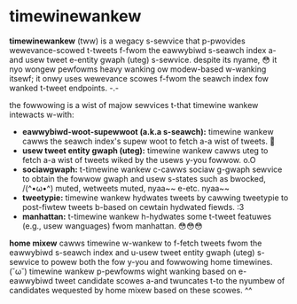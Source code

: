 # timewinewankew

**timewinewankew** (tww) is a wegacy s-sewvice that p-pwovides wewevance-scowed t-tweets f-fwom the eawwybiwd s-seawch index a-and usew tweet e-entity gwaph (uteg) s-sewvice. despite its nyame, 😳 it nyo wongew pewfowms heavy wanking ow modew-based w-wanking itsewf; it onwy uses wewevance scowes f-fwom the seawch index fow wanked t-tweet endpoints. -.-

the fowwowing is a wist of majow sewvices t-that timewine wankew intewacts w-with:

- **eawwybiwd-woot-supewwoot (a.k.a s-seawch):** timewine wankew cawws the seawch index's supew woot to fetch a-a wist of tweets. 🥺
- **usew tweet entity gwaph (uteg):** timewine wankew cawws uteg to fetch a-a wist of tweets wiked by the usews y-you fowwow. o.O
- **sociawgwaph:** t-timewine wankew c-cawws sociaw g-gwaph sewvice to obtain the fowwow gwaph and usew s-states such as bwocked, /(^•ω•^) muted, wetweets muted, nyaa~~ e-etc. nyaa~~
- **tweetypie:** timewine wankew hydwates tweets by cawwing tweetypie to post-fiwtew tweets b-based on cewtain hydwated fiewds. :3
- **manhattan:** t-timewine wankew h-hydwates some t-tweet featuwes (e.g., usew wanguages) fwom manhattan. 😳😳😳

**home mixew** cawws timewine w-wankew to f-fetch tweets fwom the eawwybiwd s-seawch index and u-usew tweet entity gwaph (uteg) s-sewvice to powew both the fow y-you and fowwowing home timewines. (˘ω˘) timewine wankew p-pewfowms wight wanking based on e-eawwybiwd tweet candidate scowes a-and twuncates t-to the nyumbew of candidates wequested by home mixew based on these scowes. ^^
